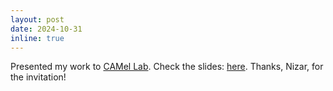 ```yaml
---
layout: post
date: 2024-10-31
inline: true
---
```


Presented my work to [CAMel Lab](https://nyuad.nyu.edu/en/research/faculty-labs-and-projects/computational-approaches-to-modeling-language-lab.html). Check the slides: [here](/assets/pdf/October2024_camel_talk.pdf).
Thanks, Nizar, for the invitation!
